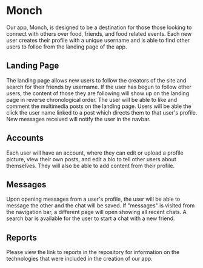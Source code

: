 # Monch

Our app, Monch, is designed to be a destination for those those looking to connect with others over food, friends, and food related events. Each new user creates their profile with a unique username and is able to find other users to folloe from the landing page of the app. 

## Landing Page

The landing page allows new users to follow the creators of the site and search for their friends by username. If the user has begun to follow other users, the content of those they are following will show up on the landing page in reverse chronological order. The user will be able to like and comment the multimedia posts on the landing page. Users will be able the click the user name linked to a post which directs them to that user's profile. New messages received will notify the user in the navbar.

## Accounts

Each user will have an account, where they can edit or upload a profile picture, view their own posts, and edit a bio to tell other users about themselves. They will also be able to add content from their profile.

## Messages

Upon opening messages from a user's profile, the user will be able to message the other and the chat will be saved. If "messages" is visited from the navigation bar, a different page will open showing all recent chats. A search bar is available for the user to start a chat with a new friend.

## Reports

Please view the link to reports in the repository for information on the technologies that were included in the creation of our app.
